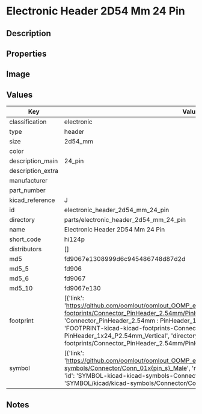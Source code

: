 # Electronic Header 2D54 Mm 24 Pin

## Description

## Properties


## Image


## Values

| Key | Value |
| --- | --- |
| classification | electronic |
| type | header |
| size | 2d54_mm |
| color |  |
| description_main | 24_pin |
| description_extra |  |
| manufacturer |  |
| part_number |  |
| kicad_reference | J |
| id | electronic_header_2d54_mm_24_pin |
| directory | parts/electronic_header_2d54_mm_24_pin |
| name | Electronic Header 2D54 Mm 24 Pin |
| short_code | hi124p |
| distributors | [] |
| md5 | fd9067e1308999d6c945486748d87d2d |
| md5_5 | fd906 |
| md5_6 | fd9067 |
| md5_10 | fd9067e130 |
| footprint | [{'link': 'https://github.com/oomlout/oomlout_OOMP_eda_V2/tree/main/FOOTPRINT/kicad/kicad-footprints/Connector_PinHeader_2.54mm/PinHeader_1x24_P2.54mm_Vertical', 'name': 'Connector_PinHeader_2.54mm : PinHeader_1x24_P2.54mm_Vertical', 'id': 'FOOTPRINT-kicad-kicad-footprints-Connector_PinHeader_2.54mm-PinHeader_1x24_P2.54mm_Vertical', 'directory': 'FOOTPRINT/kicad/kicad-footprints/Connector_PinHeader_2.54mm/PinHeader_1x24_P2.54mm_Vertical/'}] |
| symbol | [{'link': 'https://github.com/oomlout/oomlout_OOMP_eda_V2/tree/main/SYMBOL/kicad/kicad-symbols/Connector/Conn_01x{pin_s}_Male', 'name': 'Connector : Conn_01x24_Male', 'id': 'SYMBOL-kicad-kicad-symbols-Connector-Conn_01x24_Male', 'directory': 'SYMBOL/kicad/kicad-symbols/Connector/Conn_01x24_Male/'}] |

## Notes

